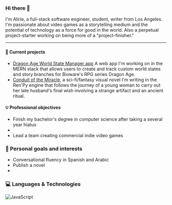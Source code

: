 ### Hi there 👋
I'm Alirie, a full-stack software engineer, student, writer from Los Angeles. I'm passionate about video games as a storytelling medium and the potential of technology as a force for good in the world. Also a perpetual project-starter working on being more of a "project-finisher." 

----------------------------------

<!--
**AlirieGray/AlirieGray** is a ✨ _special_ ✨ repository because its `README.md` (this file) appears on your GitHub profile.

Here are some ideas to get you started:

- 🔭 I’m currently working on ...
- 🌱 I’m currently learning ...
- 👯 I’m looking to collaborate on ...
- 🤔 I’m looking for help with ...
- 💬 Ask me about ...
- 📫 How to reach me: ...
- 😄 Pronouns: she/her or he/him

- ⚡ Fun fact: ...
-->

#### :hatching_chick: Current projects
- [Dragon Age World State Manager app](https://github.com/AlirieGray/da-state-manager) A web app I'm working on in the MERN stack that allows users to create and track custom world states and story branches for Bioware's RPG series Dragon Age.  
- [Conduit of the Miracle](https://github.com/AlirieGray/prologue), a sci-fi/fantasy visual novel I'm writing in the Ren'Py engine that follows the journey of a young woman to carry out her late husband's final wish involving a strange artifact and an ancient ritual.

#### :bulb: Professional objectives
- Finish my bachelor's degree in computer science after taking a several year hiatus
- 
- Lead a team creating commercial indie video games

### :rose: Personal goals and interests
- Conversational fluency in Spanish and Arabic
- Publish a novel
- 

### :computer: Languages & Technologies

![JavaScript](https://img.shields.io/badge/javascript-%23323330.svg?style=for-the-badge&logo=javascript&logoColor=%23F7DF1E)
